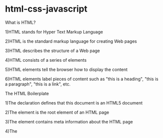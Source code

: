 # html-css-javascript

What is HTML?


1)HTML stands for Hyper Text Markup Language

2)HTML is the standard markup language for creating Web pages

3)HTML describes the structure of a Web page

4)HTML consists of a series of elements

5)HTML elements tell the browser how to display the content

6)HTML elements label pieces of content such as "this is a heading", "this is a paragraph", "this is a link", etc.






The HTML Boilerplate

1)The <!DOCTYPE html> declaration defines that this document is an HTML5 document

2)The <html> element is the root element of an HTML page

3)The <head> element contains meta information about the HTML page

4)The <title> element specifies a title for the HTML page (which is shown in the browser's title bar or in the page's tab)

5)The <body> element defines the document's body, and is a container for all the visible contents, such as headings, paragraphs, images, hyperlinks, tables, lists, etc.

6)The <h1> element defines a large heading
  
7)The <p> element defines a paragraph  
